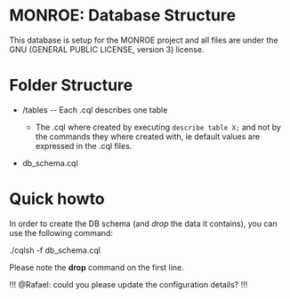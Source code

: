 # MONROE: Database Structure
This database is setup for the MONROE project and all files are under the GNU (GENERAL PUBLIC LICENSE, version 3) license.

# Folder Structure
* /tables -- Each .cql describes one table
    * The .cql where created by executing ```describe table X;``` and not by the commands they where created with, ie default values are expressed in the .cql files.

* db_schema.cql

# Quick howto
In order to create the DB schema (and *drop* the data it contains), you can use the following command:

./cqlsh -f db_schema.cql

Please note the **drop** command on the first line.

!!! @Rafael: could you please update the configuration details? !!!
